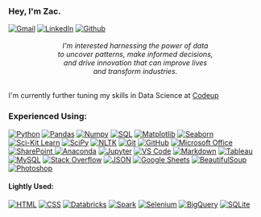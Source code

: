 
### Hey, I'm Zac.

<div style="text-align:left"><a href="mailto:schmitz.zacharia@gmail.com"><img src="https://camo.githubusercontent.com/680f421e436a85bbcae920317ace922d5d478604a10fe9f18659735ba2dd32b4/68747470733a2f2f696d672e736869656c64732e696f2f62616467652f476d61696c2d2532334541343333352e7376673f7374796c653d706c6173746963266c6f676f3d676d61696c266c6f676f436f6c6f723d7768697465" alt="Gmail" data-canonical-src="https://img.shields.io/badge/Gmail-%23EA4335.svg?style=plastic&amp;logo=gmail&amp;logoColor=white" style="max-width: 100%;"></a> <a href="https://www.linkedin.com/in/zschmitz/" rel="nofollow"><img src="https://camo.githubusercontent.com/4dcfd3253ed2863514c15f5918073361e543522885d0e87dbb861e2019a4846c/68747470733a2f2f696d672e736869656c64732e696f2f62616467652f4c696e6b6564496e2d2532333041363643322e7376673f7374796c653d706c6173746963266c6f676f3d6c696e6b6564696e266c6f676f436f6c6f723d7768697465" alt="LinkedIn" data-canonical-src="https://img.shields.io/badge/LinkedIn-%230A66C2.svg?style=plastic&amp;logo=linkedin&amp;logoColor=white" style="max-width: 100%;"></a> <a href="https://github.com/Zacharia-Schmitz"><img src="https://camo.githubusercontent.com/10b4a5621f77a53225021e15313b45a63cd12b5a5ce82d7e46cf5a86bad67cc2/68747470733a2f2f696d672e736869656c64732e696f2f62616467652f4769744875622d2532333138313731372e7376673f7374796c653d706c6173746963266c6f676f3d676974687562266c6f676f436f6c6f723d7768697465" alt="Github" data-canonical-src="https://img.shields.io/badge/GitHub-%23181717.svg?style=plastic&amp;logo=github&amp;logoColor=white" style="max-width: 100%;"></a></div><br>

<div style="text-align:center"><i>I'm interested harnessing the power of data<br> 
                                   to uncover patterns, make informed decisions,<br>
                                    and drive innovation that can improve lives<br>
                                    and transform industries.</i></div><br>

I'm currently further tuning my skills in Data Science at <a href="https://codeup.edu/program/data-science/" rel="nofollow">Codeup</a>


### Experienced Using:

<p dir="auto"><a href="https://www.python.org" rel="nofollow"><img src="https://camo.githubusercontent.com/4862b77098969bf0dac3dec7baf41a3a92ed6b4df92c786500d73633b837f027/68747470733a2f2f696d672e736869656c64732e696f2f62616467652f2d507974686f6e2d3044313131373f7374796c653d666c6174266c6f676f3d707974686f6e" alt="Python" data-canonical-src="https://img.shields.io/badge/-Python-0D1117?style=flat&amp;logo=python" style="max-width: 100%;"></a>
<a href="https://pandas.pydata.org/" rel="nofollow"><img src="https://camo.githubusercontent.com/105a4ba866f342bccb9f5842254b1dacc5b73eac73ea730a61b9f5f60bb33572/68747470733a2f2f696d672e736869656c64732e696f2f62616467652f2d50616e6461732d3044313131373f7374796c653d666c6174266c6f676f3d70616e646173" alt="Pandas" data-canonical-src="https://img.shields.io/badge/-Pandas-0D1117?style=flat&amp;logo=pandas" style="max-width: 100%;"></a>
<a href="https://numpy.org/" rel="nofollow"><img src="https://camo.githubusercontent.com/b35a94af005890036e24dad00f300644e713966d981276cd3797de7c4319ae83/68747470733a2f2f696d672e736869656c64732e696f2f62616467652f2d4e756d70792d3044313131373f7374796c653d666c6174266c6f676f3d6e756d7079" alt="Numpy" data-canonical-src="https://img.shields.io/badge/-Numpy-0D1117?style=flat&amp;logo=numpy" style="max-width: 100%;"></a>
<a href="https://www.w3schools.com/sql/default.asp" rel="nofollow"><img src="https://camo.githubusercontent.com/eb7596f286538230db0e6f139b5ceaa0011fb0be0c5277333114c3d98f8e9edb/68747470733a2f2f696d672e736869656c64732e696f2f62616467652f2d53514c2d3044313131373f7374796c653d666c6174266c6f676f3d73716c" alt="SQL" data-canonical-src="https://www.google.com/url?sa=i&url=https%3A%2F%2Fwww.hiclipart.com%2Ffree-transparent-background-png-clipart-pssqb&psig=AOvVaw0XBAgoj2C3L2dzh4Nrr1CQ&ust=1698357025746000&source=images&cd=vfe&opi=89978449&ved=0CBAQjRxqFwoTCMjR4ouXkoIDFQAAAAAdAAAAABAJ" style="max-width: 100%;"></a>
<a href="https://matplotlib.org/" rel="nofollow"><img src="https://camo.githubusercontent.com/d039d524ceb8db49745a7bce5722e27df04df8ee012b1272e37e3d8f4f4e95ce/68747470733a2f2f696d672e736869656c64732e696f2f62616467652f2d4d6174706c6f746c69622d3044313131373f7374796c653d666c6174266c6f676f3d6d6174706c6f746c6962" alt="Matplotlib" data-canonical-src="https://img.shields.io/badge/-Matplotlib-0D1117?style=flat&amp;logo=matplotlib" style="max-width: 100%;"></a>
<a href="https://seaborn.pydata.org/tutorial/introduction" rel="nofollow"><img src="https://camo.githubusercontent.com/4ea2828179214e33d282679a8cfd4dec87c46ae18914b39b8a684e99cde00325/68747470733a2f2f696d672e736869656c64732e696f2f62616467652f2d536561626f726e2d3044313131373f7374796c653d666c6174266c6f676f3d736561626f726e" alt="Seaborn" data-canonical-src="https://img.shields.io/badge/-Seaborn-0D1117?style=flat&amp;logo=seaborn" style="max-width: 100%;"></a>
<a href="https://scikit-learn.org/stable/" rel="nofollow"><img src="https://camo.githubusercontent.com/387925d5edab308d2a3a55d0d3bf38c61a2360159593882a981cd24d8bab6701/68747470733a2f2f696d672e736869656c64732e696f2f62616467652f2d534b4c6561726e2d3044313131373f7374796c653d666c6174266c6f676f3d7363696b69746c6561726e" alt="Sci-Kit Learn" data-canonical-src="https://img.shields.io/badge/-SKLearn-0D1117?style=flat&amp;logo=scikitlearn" style="max-width: 100%;"></a>
<a href="https://scipy.org/" rel="nofollow"><img src="https://camo.githubusercontent.com/59729693f70a5f068d38f77de27ef7d401b595af65daa2d778455c53422c5cad/68747470733a2f2f696d672e736869656c64732e696f2f62616467652f2d53636950792d3044313131373f7374796c653d666c6174266c6f676f3d7363697079" alt="SciPy" data-canonical-src="https://img.shields.io/badge/-SciPy-0D1117?style=flat&amp;logo=scipy" style="max-width: 100%;"></a>
<a href="https://www.nltk.org/" rel="nofollow"><img src="https://camo.githubusercontent.com/25e26f9078af8862f299d5753130ed4fffcbb0cd0c220bca2f274906ac2caa5e/68747470733a2f2f696d672e736869656c64732e696f2f62616467652f2d4e4c544b2d3044313131373f7374796c653d666c6174266c6f676f3d6e6c746b" alt="NLTK" data-canonical-src="https://img.shields.io/badge/-NLTK-0D1117?style=flat&amp;logo=nltk" style="max-width: 100%;"></a>
<a href="https://git-scm.com/" rel="nofollow"><img src="https://camo.githubusercontent.com/68d121f1b69abba2bfdd858b1bbe98de0e43b858aa8bca5f1c0c394649d0c1cd/68747470733a2f2f696d672e736869656c64732e696f2f62616467652f2d4769742d3044313131373f7374796c653d666c6174266c6f676f3d676974" alt="Git" data-canonical-src="https://img.shields.io/badge/-Git-0D1117?style=flat&amp;logo=git" style="max-width: 100%;"></a>
<a href="https://github.com/zschmitz"><img src="https://camo.githubusercontent.com/46c54c3c714c97353e4525b1ef518577be6d30b33173e2bf6b2f271b35708ae7/68747470733a2f2f696d672e736869656c64732e696f2f62616467652f2d4769744875622d3044313131373f7374796c653d666c6174266c6f676f3d676974687562" alt="GitHub" data-canonical-src="https://img.shields.io/badge/-GitHub-0D1117?style=flat&amp;logo=github" style="max-width: 100%;"></a>
<a href="https://www.microsoft.com/en-us/microsoft-365/microsoft-office" rel="nofollow">
    <img src="https://img.shields.io/badge/-Microsoft%20Office-0D1117?style=flat&logo=microsoft-office" alt="Microsoft Office" style="max-width: 100%;">
</a><a href="https://www.microsoft.com/en-us/microsoft-365/sharepoint/collaboration" rel="nofollow">
    <img src="https://img.shields.io/badge/-SharePoint-0D1117?style=flat&logo=sharepoint" alt="SharePoint" style="max-width: 100%;">
</a><a href="https://anaconda.org/" rel="nofollow"><img src="https://camo.githubusercontent.com/d7e2193361873c3036fe4852ee01a67d977f9cc30a3d66b37ea9e5b7529980a5/68747470733a2f2f696d672e736869656c64732e696f2f62616467652f2d416e61636f6e64612d3044313131373f7374796c653d666c6174266c6f676f3d616e61636f6e6461" alt="Anaconda" data-canonical-src="https://img.shields.io/badge/-Anaconda-0D1117?style=flat&amp;logo=anaconda" style="max-width: 100%;"></a>
<a href="https://jupyter.org/" rel="nofollow"><img src="https://camo.githubusercontent.com/077479fd7b29ef8d6742b5b61e9b5dd452d4bfda4dd4437802a8d14c5c2cf221/68747470733a2f2f696d672e736869656c64732e696f2f62616467652f2d4a7570797465722d3044313131373f7374796c653d666c6174266c6f676f3d6a757079746572" alt="Jupyter" data-canonical-src="https://img.shields.io/badge/-Jupyter-0D1117?style=flat&amp;logo=jupyter" style="max-width: 100%;"></a>
<a href="https://code.visualstudio.com/" rel="nofollow"><img src="https://camo.githubusercontent.com/1aac8f33f32ff3339478fb73ee497d0694e6a1c5efdf647cb2ba027ced58837e/68747470733a2f2f696d672e736869656c64732e696f2f62616467652f2d5653253230436f64652d3044313131373f7374796c653d666c6174266c6f676f3d76697375616c2d73747564696f2d636f6465266c6f676f436f6c6f723d303037414343" alt="VS Code" data-canonical-src="https://img.shields.io/badge/-VS%20Code-0D1117?style=flat&amp;logo=visual-studio-code&amp;logoColor=007ACC" style="max-width: 100%;"></a>
<a href="https://www.markdownguide.org/" rel="nofollow"><img src="https://camo.githubusercontent.com/a2ca46ab25f3031208cddeafb9fc81efdcfed2a488be68d7738932162b1cfa03/68747470733a2f2f696d672e736869656c64732e696f2f62616467652f2d4d61726b646f776e2d3044313131373f7374796c653d666c6174266c6f676f3d6d61726b646f776e" alt="Markdown" data-canonical-src="https://img.shields.io/badge/-Markdown-0D1117?style=flat&amp;logo=markdown" style="max-width: 100%;"></a>
<a href="https://public.tableau.com/app/discover" rel="nofollow"><img src="https://camo.githubusercontent.com/7bbb6e31820a7759014800a8cda7587eee5311ed53ff978c88c1734c170a179e/68747470733a2f2f696d672e736869656c64732e696f2f62616467652f2d5461626c6561752d3044313131373f7374796c653d666c6174266c6f676f3d7461626c656175" alt="Tableau" data-canonical-src="https://img.shields.io/badge/-Tableau-0D1117?style=flat&amp;logo=tableau" style="max-width: 100%;"></a>
<a href="https://www.mysql.com/" rel="nofollow"><img src="https://camo.githubusercontent.com/1e8a73b75f76f5ce80ca5f3c3150418dac6845b28136760b944802a9d64d2d94/68747470733a2f2f696d672e736869656c64732e696f2f62616467652f2d4d7953514c2d3044313131373f267374796c653d666c6174266c6f676f3d6d7973716c" alt="MySQL" data-canonical-src="https://img.shields.io/badge/-MySQL-0D1117?&amp;style=flat&amp;logo=mysql" style="max-width: 100%;"></a>
<a href="https://stackoverflow.com/" rel="nofollow"><img src="https://camo.githubusercontent.com/e34a947575814d5e370f5cb24ffce6934e4ce32b148f8fce23a1127ee46cf086/68747470733a2f2f696d672e736869656c64732e696f2f62616467652f2d537461636b2532304f766572666c6f772d3044313131373f7374796c653d666c6174266c6f676f3d737461636b2d6f766572666c6f77" alt="Stack Overflow" data-canonical-src="https://img.shields.io/badge/-Stack%20Overflow-0D1117?style=flat&amp;logo=stack-overflow" style="max-width: 100%;"></a>
<a href="https://www.json.org/json-en.html" rel="nofollow"><img src="https://camo.githubusercontent.com/ab68307c1d161d545e41e3b6ed56604a7a34416992ead906574a09940a37698d/68747470733a2f2f696d672e736869656c64732e696f2f62616467652f2d4a534f4e2d3044313131373f7374796c653d666c6174266c6f676f3d6a736f6e" alt="JSON" data-canonical-src="https://img.shields.io/badge/-JSON-0D1117?style=flat&amp;logo=json" style="max-width: 100%;"></a>
<a href="https://www.google.com/sheets/about/" rel="nofollow"><img src="https://camo.githubusercontent.com/d46386de4da469df2f2fbd1cfee813efa13580046cc0230ab638dfd7c355daaf/68747470733a2f2f696d672e736869656c64732e696f2f62616467652f2d476f6f676c652532305368656574732d3044313131373f7374796c653d666c6174266c6f676f3d676f6f676c65253230736865657473" alt="Google Sheets" data-canonical-src="https://img.shields.io/badge/-Google%20Sheets-0D1117?style=flat&amp;logo=google%20sheets" style="max-width: 100%;"></a>
<a href="https://www.crummy.com/software/BeautifulSoup/bs4/doc/" rel="nofollow">
    <img src="https://img.shields.io/badge/-BeautifulSoup-0D1117?style=flat&logo=beautifulsoup" alt="BeautifulSoup" style="max-width: 100%;">
</a>
<a href="https://www.adobe.com/products/photoshop.html" rel="nofollow">
    <img src="https://img.shields.io/badge/-Photoshop-0D1117?style=flat&logo=adobe-photoshop" alt="Photoshop" style="max-width: 100%;">
</a>



#### Lightly Used:

<a href="https://www.w3.org/html/" rel="nofollow"><img src="https://camo.githubusercontent.com/0c8265f01ab298057a6ac2146184f2202c1d2b06058a184407c6d53092b1005f/68747470733a2f2f696d672e736869656c64732e696f2f62616467652f2d48544d4c2d3044313131373f7374796c653d666c6174266c6f676f3d48544d4c35" alt="HTML" data-canonical-src="https://img.shields.io/badge/-HTML-0D1117?style=flat&amp;logo=HTML5" style="max-width: 100%;"></a>
<a href="https://www.w3schools.com/css/" rel="nofollow"><img src="https://camo.githubusercontent.com/af280aec43bf1e4a37a6c2c945baf40f6d2a60838493085604d666f96b845f29/68747470733a2f2f696d672e736869656c64732e696f2f62616467652f2d4353532d3044313131373f7374796c653d666c6174266c6f676f3d43535333266c6f676f436f6c6f723d313537324236" alt="CSS" data-canonical-src="https://img.shields.io/badge/-CSS-0D1117?style=flat&amp;logo=CSS3&amp;logoColor=1572B6" style="max-width: 100%;"></a>
<a href="https://docs.databricks.com/getting-started/community-edition.html" rel="nofollow"><img src="https://camo.githubusercontent.com/e248ed733cb5337d90e708a1b0ad60fa555e45f3e3726d140cd305717854608b/68747470733a2f2f696d672e736869656c64732e696f2f62616467652f2d44617461627269636b732d3044313131373f7374796c653d666c6174266c6f676f3d64617461627269636b73" alt="Databricks" data-canonical-src="https://img.shields.io/badge/-Databricks-0D1117?style=flat&amp;logo=databricks" style="max-width: 100%;"></a>
<a href="https://spark.apache.org/" rel="nofollow"><img src="https://camo.githubusercontent.com/cc1c9ad82234cc97e2cddbd2cc25b1d725da060bd1ddb69ee1225a7906dcff19/68747470733a2f2f696d672e736869656c64732e696f2f62616467652f2d537061726b2d3044313131373f267374796c653d666c6174266c6f676f3d617061636865737061726b" alt="Spark" data-canonical-src="https://img.shields.io/badge/-Spark-0D1117?&amp;style=flat&amp;logo=apachespark" style="max-width: 100%;"></a>
<a href="https://www.selenium.dev/" rel="nofollow"><img src="https://camo.githubusercontent.com/756ec16f631401faed772730bc7d31a0cccf67a7c97d32c7b36f60aecca240b6/68747470733a2f2f696d672e736869656c64732e696f2f62616467652f2d53656c656e69756d2d3044313131373f7374796c653d666c6174266c6f676f3d73656c656e69756d" alt="Selenium" data-canonical-src="https://img.shields.io/badge/-Selenium-0D1117?style=flat&amp;logo=selenium" style="max-width: 100%;"></a>
<a href="https://cloud.google.com/bigquery" rel="nofollow"><img src="https://camo.githubusercontent.com/5fb4a12860bd061c71b921053d501f7c2eafbea28046d734f30573bf9984c9e0/68747470733a2f2f696d672e736869656c64732e696f2f62616467652f2d42696751756572792d3044313131373f267374796c653d666c6174266c6f676f3d676f6f676c65" alt="BigQuery" data-canonical-src="https://img.shields.io/badge/-BigQuery-0D1117?&amp;style=flat&amp;logo=google" style="max-width: 100%;"></a>
<a href="https://www.sqlite.org/index.html" rel="nofollow"><img src="https://camo.githubusercontent.com/50b969609c0a821f1e937267be88dd99e39954a0b2eb3a7e2b1227579b7634c5/68747470733a2f2f696d672e736869656c64732e696f2f62616467652f2d53514c6974652d3044313131373f7374796c653d666c6174266c6f676f3d73716c697465" alt="SQLite" data-canonical-src="https://img.shields.io/badge/-SQLite-0D1117?style=flat&amp;logo=sqlite" style="max-width: 100%;"></a>
</article>
